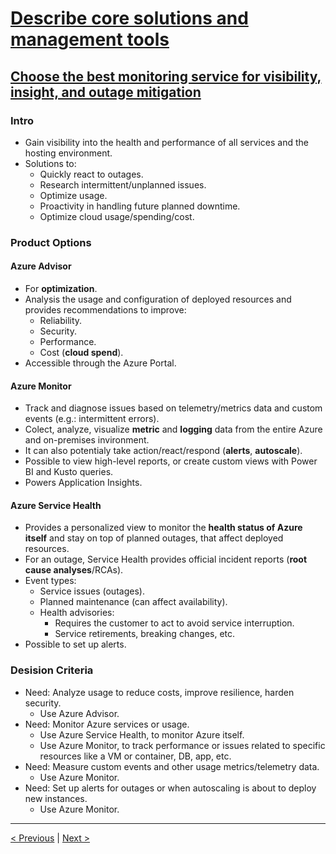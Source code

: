 # [Describe core solutions and management tools](https://docs.microsoft.com/en-us/learn/paths/az-900-describe-core-solutions-management-tools-azure/)

## [Choose the best monitoring service for visibility, insight, and outage mitigation](https://docs.microsoft.com/en-us/learn/modules/monitoring-fundamentals/)

### Intro

- Gain visibility into the health and performance of all services and the hosting environment.
- Solutions to:
    - Quickly react to outages.
    - Research intermittent/unplanned issues.
    - Optimize usage.
    - Proactivity in handling future planned downtime.
    - Optimize cloud usage/spending/cost.

### Product Options

#### Azure Advisor

- For **optimization**.
- Analysis the usage and configuration of deployed resources and provides recommendations to improve:
    - Reliability.
    - Security.
    - Performance.
    - Cost (**cloud spend**).
- Accessible through the Azure Portal.

#### Azure Monitor

- Track and diagnose issues based on telemetry/metrics data and custom events (e.g.: intermittent errors).
- Colect, analyze, visualize **metric** and **logging** data from the entire Azure and on-premises invironment.
- It can also potentialy take action/react/respond (**alerts**, **autoscale**).
- Possible to view high-level reports, or create custom views with Power BI and Kusto queries.
- Powers Application Insights.

#### Azure Service Health

- Provides a personalized view to monitor the **health status of Azure itself** and stay on top of planned outages, that affect deployed resources.
- For an outage, Service Health provides official incident reports (**root cause analyses**/RCAs).
- Event types:
    - Service issues (outages).
    - Planned maintenance (can affect availability).
    - Health advisories:
        - Requires the customer to act to avoid service interruption.
        - Service retirements, breaking changes, etc.
- Possible to set up alerts.

### Desision Criteria

- Need: Analyze usage to reduce costs, improve resilience, harden security.
    - Use Azure Advisor.
- Need: Monitor Azure services or usage.
    - Use Azure Service Health, to monitor Azure itself.
    - Use Azure Monitor, to track performance or issues related to specific resources like a VM or container, DB, app, etc.
- Need: Measure custom events and other usage metrics/telemetry data.
    - Use Azure Monitor.
- Need: Set up alerts for outages or when autoscaling is about to deploy new instances.
    - Use Azure Monitor.

---

[< Previous](3.5_describe-core-solutions-and-management-tools_management.md) | [Next >](4.1_describe-general-security-and-network-security_security.md)
